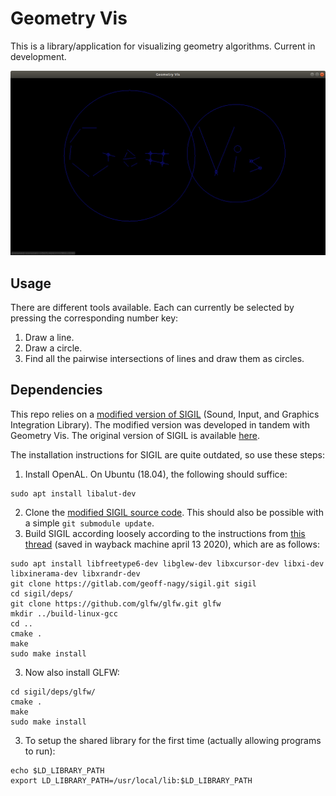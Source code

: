 # Geometry Vis
This is a library/application for visualizing geometry algorithms.
Current in development.

![](screenshots/line_intersection.png?raw=true "The smaller circles were created with the line intersection algorithm.")

## Usage

There are different tools available.
Each can currently be selected by pressing the corresponding number key:
1. Draw a line.
2. Draw a circle.
3. Find all the pairwise intersections of lines and draw them as circles.

## Dependencies
This repo relies on a [modified version of SIGIL](https://github.com/jacketsj/sigil) (Sound, Input, and Graphics Integration Library).
The modified version was developed in tandem with Geometry Vis.
The original version of SIGIL is available [here](http://www.libsigil.com/).

The installation instructions for SIGIL are quite outdated, so use these steps:
1. Install OpenAL. On Ubuntu (18.04), the following should suffice:
```
sudo apt install libalut-dev
```
2. Clone the [modified SIGIL source code](https://github.com/jacketsj/sigil). This should also be possible with a simple `git submodule update`.
3. Build SIGIL according loosely according to the instructions from [this thread](https://openeuphoria.org/forum/133840.wc) (saved in wayback machine april 13 2020), which are as follows:
```
sudo apt install libfreetype6-dev libglew-dev libxcursor-dev libxi-dev libxinerama-dev libxrandr-dev 
git clone https://gitlab.com/geoff-nagy/sigil.git sigil 
cd sigil/deps/ 
git clone https://github.com/glfw/glfw.git glfw 
mkdir ../build-linux-gcc 
cd ..
cmake .
make 
sudo make install
```
3. Now also install GLFW:
```
cd sigil/deps/glfw/
cmake .
make 
sudo make install
```
3. To setup the shared library for the first time (actually allowing programs to run):
```
echo $LD_LIBRARY_PATH
export LD_LIBRARY_PATH=/usr/local/lib:$LD_LIBRARY_PATH
```
